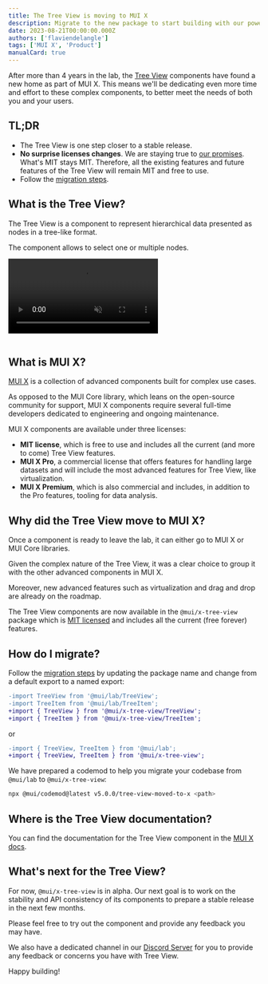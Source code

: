 ```yaml
---
title: The Tree View is moving to MUI X
description: Migrate to the new package to start building with our powerful Tree View, now part of MUI X. Previously released MIT components will stay MIT.
date: 2023-08-21T00:00:00.000Z
authors: ['flaviendelangle']
tags: ['MUI X', 'Product']
manualCard: true
---
```


After more than 4 years in the lab, the [Tree View](https://brianstoker.com/x/react-tree-view/) components have found a new home as part of MUI X.
This means we'll be dedicating even more time and effort to these complex components, to better meet the needs of both you and your users.

## TL;DR

- The Tree View is one step closer to a stable release.
- **No surprise licenses changes**. We are staying true to [our promises](https://mui-org.notion.site/Stewardship-542a2226043d4f4a96dfb429d16cf5bd).
  What's MIT stays MIT.
  Therefore, all the existing features and future features of the Tree View will remain MIT and free to use.
- Follow the [migration steps](/x/migration/migration-tree-view-lab/).

## What is the Tree View?

The Tree View is a component to represent hierarchical data presented as nodes in a tree-like format.

The component allows to select one or multiple nodes.

<video preload="metadata" style="margin-bottom: 16px;" autoplay muted loop>
  <source src="/static/blog/lab-tree-view-to-mui-x/treeview.mov" type="video/mp4">
</video>

## What is MUI X?

[MUI X](/x/) is a collection of advanced components built for complex use cases.

As opposed to the MUI Core library, which leans on the open-source community for support, MUI X components require several full-time developers dedicated to engineering and ongoing maintenance.

MUI X components are available under three licenses:

- **MIT license**, which is free to use and includes all the current (and more to come) Tree View features.
- **MUI X Pro**, a commercial license that offers features for handling large datasets and will include the most advanced features for Tree View, like virtualization.
- **MUI X Premium**, which is also commercial and includes, in addition to the Pro features, tooling for data analysis.

## Why did the Tree View move to MUI X?

Once a component is ready to leave the lab, it can either go to MUI X or MUI Core libraries.

Given the complex nature of the Tree View, it was a clear choice to group it with the other advanced components in MUI X.

Moreover, new advanced features such as virtualization and drag and drop are already on the roadmap.

The Tree View components are now available in the `@mui/x-tree-view` package which is [MIT licensed](https://unpkg.com/browse/@mui/x-tree-view/LICENSE) and includes all the current (free forever) features.

## How do I migrate?

Follow the [migration steps](/x/migration/migration-tree-view-lab/) by updating the package name and change from a default export to a named export:

```diff
-import TreeView from '@mui/lab/TreeView';
-import TreeItem from '@mui/lab/TreeItem';
+import { TreeView } from '@mui/x-tree-view/TreeView';
+import { TreeItem } from '@mui/x-tree-view/TreeItem';
```

or

```diff
-import { TreeView, TreeItem } from '@mui/lab';
+import { TreeView, TreeItem } from '@mui/x-tree-view';
```

We have prepared a codemod to help you migrate your codebase from `@mui/lab` to `@mui/x-tree-view`:

```bash
npx @mui/codemod@latest v5.0.0/tree-view-moved-to-x <path>
```

## Where is the Tree View documentation?

You can find the documentation for the Tree View component in the [MUI X docs](/x/react-tree-view/).

## What's next for the Tree View?

For now, `@mui/x-tree-view` is in alpha.
Our next goal is to work on the stability and API consistency of its components to prepare a stable release in the next few months.

Please feel free to try out the component and provide any feedback you may have.

We also have a dedicated channel in our [Discord Server](https://brianstoker.com/r/discord/) for you to provide any feedback or concerns you have with Tree View.

Happy building!
